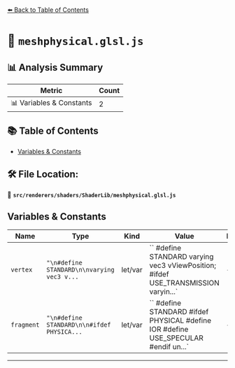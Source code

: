[⬅️ Back to Table of Contents](../../../../index.md)

# 📄 `meshphysical.glsl.js`

## 📊 Analysis Summary

| Metric | Count |
|--------|-------|
| 📊 Variables & Constants | 2 |

## 📚 Table of Contents

- [Variables & Constants](#variables-constants)

## 🛠️ File Location:
📂 **`src/renderers/shaders/ShaderLib/meshphysical.glsl.js`**

## Variables & Constants

| Name | Type | Kind | Value | Exported |
|------|------|------|-------|----------|
| `vertex` | `"\n#define STANDARD\n\nvarying vec3 v...` | let/var | `` #define STANDARD varying vec3 vViewPosition; #ifdef USE_TRANSMISSION varyin...` | ✓ |
| `fragment` | `"\n#define STANDARD\n\n#ifdef PHYSICA...` | let/var | `` #define STANDARD #ifdef PHYSICAL #define IOR #define USE_SPECULAR #endif un...` | ✓ |


---